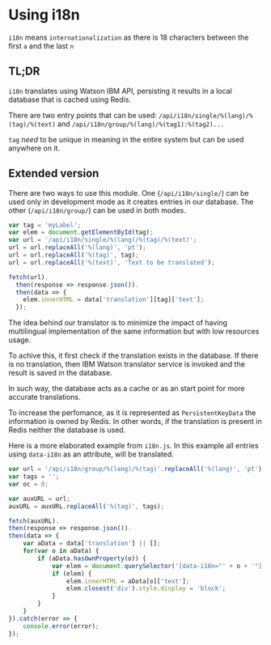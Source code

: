 # Using i18n

`i18n` means `internationalization` as there is 18 characters between the first `a` and the last `n`


## TL;DR
`i18n` translates using Watson IBM API, persisting it results in a local database that is cached using Redis.

There are two entry points that can be used:
  `/api/i18n/single/%(lang)/%(tag)/%(text)`
and
  `/api/i18n/group/%(lang)/%(tag1):%(tag2)...`

`tag` *need* to be unique in meaning in the entire system but can be used anywhere on it.

## Extended version

There are two ways to use this module. One (`/api/i18n/single/`) can be used only in development mode as it creates entries in our database. The other (`/api/i18n/group/`) can be used in both modes.

```javascript
var tag = 'myLabel';
var elem = document.getElementById(tag);
var url = '/api/i18n/single/%(lang)/%(tag)/%(text)';
url = url.replaceAll('%(lang)', 'pt');
url = url.replaceAll('%(tag)', tag);
url = url.replaceAll('%(text)', 'Text to be translated');

fetch(url).
  then(response => response.json()).
  then(data => {
    elem.innerHTML = data['translation'][tag]['text'];
  });
```
The idea behind our translator is to minimize the impact of having multilingual implementation of the same information but with low resources usage.

To achive this, it first check if the translation exists in the database. If there is no translation, then IBM Watson translator service is invoked and the result is saved in the database.

In such way, the database acts as a cache or as an start point for more accurate translations.

To increase the perfomance, as it is represented as  `PersistentKeyData` the information is owned by Redis. In other words, if the translation is present in Redis neither the database is used.


Here is a more elaborated example from `i18n.js`. In this example all entries using `data-i18n` as an attribute, will be translated.

```javascript
var url = '/api/i18n/group/%(lang)/%(tag)'.replaceAll('%(lang)', 'pt');
var tags = '';
var oc = 0;

var auxURL = url;
auxURL = auxURL.replaceAll('%(tag)', tags);

fetch(auxURL).
then(response => response.json()).
then(data => {
    var aData = data['translation'] || [];
    for(var o in aData) {
        if (aData.hasOwnProperty(o)) {
            var elem = document.querySelector('[data-i18n="' + o + '"]');
            if (elem) {
                elem.innerHTML = aData[o]['text'];
                elem.closest('div').style.display = 'block';
            }
        }
    }
}).catch(error => {
    console.error(error);
});
```

